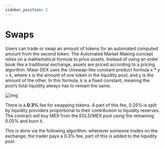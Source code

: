 ```yaml
---
sidebar_position: 2
---
```


# Swaps

Users can trade or swap an amount of tokens for an automated computed amount from the second token. The Automated Market Making concept relies on a mathematical formula to price assets. Instead of using an order book like a traditional exchange, assets are priced according to a pricing algorithm. Maiar DEX uses the Uniswap-like constant product formula x \* y = k, where x is the amount of one token in the liquidity pool, and y is the amount of the other. In this formula, k is a fixed constant, meaning the pool’s total liquidity always has to remain the same.

<div style={{textAlign: 'center'}}>

![img](/docs/token-swaps.png)

</div>

There is a **0.3%** fee for swapping tokens. A part of this fee, 0.25% is split by liquidity providers proportional to their contribution to liquidity reserves. The contract will buy MEX from the EGLD/MEX pool using the remaining 0.05% and burn it.

This is done via the following algorithm: whenever someone trades on the exchange, the trader pays a 0.3% fee, part of this is added to the liquidity pool.
